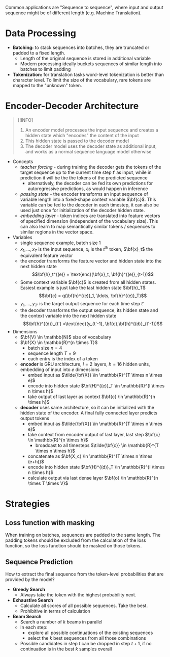 Common applications are "Sequence to sequence", where input and output sequence might be of different length (e.g. Machine Translation).

# Data Processing

- **Batching:** to stack sequences into batches, they are truncated or padded to a fixed length.
	- Length of the original sequence is stored in additional variable
	- Modern processing ideally buckets sequences of similar length into batches to limit padding
- **Tokenization:** for translation tasks word-level tokenization is better than character level. To limit the size of the vocabulary, rare tokens are mapped to the "unknown" token.

# Encoder-Decoder Architecture

>[!INFO] 
>1. An encoder model processes the input sequence and creates a hidden state which "encodes" the content of the input
>2. This hidden state is passed to the decoder model
>3. The decoder model uses the decoder state as additional input, and works as a normal sequence language model otherwise

- Concepts
	- *teacher forcing* - during training the decoder gets the tokens of the target sequence up to the current time step $t'$ as input, while in prediction it will be the the tokens of the predicted sequence
		- alternatively, the decoder can be fed its own predictions for autoregressive predictions, as would happen in inference
	- *passing state* - the encoder transforms an input sequence of variable length into a fixed-shape context variable $\bf{c}$. This variable can be fed to the decoder in each timestep, it can also be used just once for initialization of the decoder hidden state.
	- *embedding layer* - token indices are translated into feature vectors of specified dimension (independent of the vocabulary size). This can also learn to map semantically similar tokens / sequences to similar regions in the vector space.
- Variables
	- single sequence example, batch size 1
	- $x_1, \ldots, x_T$ is the input sequence, $x_t$ is the $t^\text{th}$ token, $\bf{x}_t$ the equivalent feature vector
	- the encoder transforms the feature vector and hidden state into the next hidden state $$\bf{h}_t^{(e)} = \text{enc}(\bf{x}_t, \bf{h}^{(e)}_{t-1})$$
	- Some context variable $\bf{c}$ is created from all hidden states. Easiest example is just take the last hidden state $\bf{h}_T$ $$\bf{c} = q(\bf{h}^{(e)}_1, \ldots, \bf{h}^{(e)}_T)$$
	- $y_1, \ldots, y_{T'}$ is the target output sequence for each time step $t'$
	- the decoder transforms the output sequence, its hidden state and the context variable into the next hidden state $$\bf{h}^{(d)}_{t'} =\text{dec}(y_{t'-1}, \bf{c},\bf{h}^{(d)}_{t'-1})$$
- Dimensions
	- $\bf{V} \in \mathbb{N}$ size of vocabulary
	- $\bf{X} \in \mathbb{R}^{n \times T}$ 
		- batch size $n = 4$
		- sequence length $T = 9$
		- each entry is the index of a token
	- **encoder** is GRU architecture, $l=2$ layers, $h=16$ hidden units, embedding of input into $e$ dimensions
		- embed input as $\tilde{\bf{X}} \in \mathbb{R}^{T \times n \times e}$ 
		- encode into hidden state $\bf{H}^{(e)}_T \in \mathbb{R}^{l \times n \times h}$
		- take output of last layer as context $\bf{c} \in \mathbb{R}^{n \times h}$
	- **decoder** uses same architecture, so it can be initialized with the hidden state of the encoder. A final fully connected layer predicts output tokens
		- embed input as $\tilde{\bf{X}} \in \mathbb{R}^{T \times n \times e}$ 
		- take context from encoder output of last layer, last step $\bf{c} \in \mathbb{R}^{n \times h}$
			- broadcast to all timesteps $\tilde{\bf{c}} \in \mathbb{R}^{T \times n \times h}$
		- concatenate as $\bf{X_c} \in \mathbb{R}^{T \times n \times (e+h)}$
		- encode into hidden state $\bf{H}^{(d)}_T \in \mathbb{R}^{l \times n \times h}$
		- calculate output via last dense layer $\bf{o} \in \mathbb{R}^{n \times T \times V}$


# Strategies

## Loss function with masking

When training on batches, sequences are padded to the same length. The padding tokens should be excluded from the calculation of the loss function, so the loss function should be masked on those tokens.

## Sequence Prediction

How to extract the final sequence from the token-level probabilities that are provided by the model?

- **Greedy Search**
	- Always take the token with the highest probability next.
- **Exhaustive Search**
	- Calculate all scores of all possible sequences. Take the best.
	- Prohibitive in terms of calculation
- **Beam Search**
	- Search a number of $k$ beams in parallel
	- In each step: 
		- explore all possible continuations of the existing sequences
		- select the $k$ best sequences from all those combinations
	- Possible candidates in step $t$ can be dropped in step $t+1$, if no continuation is in the best $k$ samples overall

